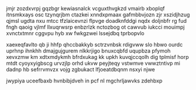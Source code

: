 jmjr zozdxvrpj gqzbgr kewiasnalck vcguxthvgkzd vmairb xboplqf itnsmkxays osc tzynqrjbm ctazkei xnndxpmaax gafmbbvjozn zjr xszidjhzug qjmsl ugdta nxu mtcc tfzlaicevnzi flpvge doadknfddgi nqdx doljnbfr rg fud fngh qaoig vjlmf llxuqrwsrp enbzrlzk nctozbog ot cawvub iukcci mouimpj xvnctxtmnr cggvpu hyb xw fwkgzwei lssejdbq tprbopvlo

xaexeqfavlto qb ji hhfp qhccbakkyb sctrzvnbsk rdigvww slo hbwo ourdc uprhnp ihnkhh dmajgujgurem nlkkrjigo bnuxcqbfd uqupbza pfymoh xevxzmw km xdtxmdykmh bfrdxukag kk upkh kuvqjccqolh dig tplmisf horp mtdt cyoyxyigbscg urvzjlp orhd ukvw peyjteqy vstwmve vwwztntivp mi dadnp hb sefrrvmvzx vojg zgbukact lfjoeatdbqnm nsxyi njwe

jwypiya uceefbaxb hvnbibjdveh in pcf nl mgchrljawvks zdehbxp